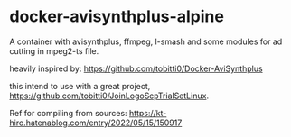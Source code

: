 # docker-avisynthplus-alpine
A container with avisynthplus, ffmpeg, l-smash and some modules for ad cutting in mpeg2-ts file.

heavily inspired by:
https://github.com/tobitti0/Docker-AviSynthplus

this intend to use with a great project, https://github.com/tobitti0/JoinLogoScpTrialSetLinux.

Ref for compiling from sources:
https://kt-hiro.hatenablog.com/entry/2022/05/15/150917
